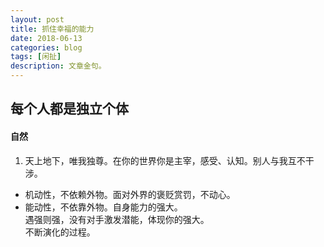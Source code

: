 ```yaml
---
layout: post
title: 抓住幸福的能力
date: 2018-06-13
categories: blog
tags: [闲扯]
description: 文章金句。
---
```



## 每个人都是独立个体
#### 自然 
1. 天上地下，唯我独尊。在你的世界你是主宰，感受、认知。别人与我互不干涉。
- 机动性，不依赖外物。面对外界的褒贬赏罚，不动心。
- 能动性，不依靠外物。自身能力的强大。<br>
遇强则强，没有对手激发潜能，体现你的强大。<br>
不断演化的过程。
